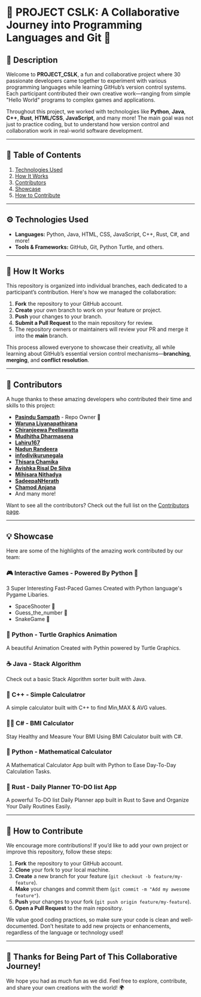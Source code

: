 # 🌟 PROJECT CSLK: A Collaborative Journey into Programming Languages and Git 🌟

## 📜 Description
Welcome to **PROJECT_CSLK**, a fun and collaborative project where 30 passionate developers came together to experiment with various programming languages while learning GitHub’s version control systems. Each participant contributed their own creative work—ranging from simple "Hello World" programs to complex games and applications.

Throughout this project, we worked with technologies like **Python**, **Java**, **C++**, **Rust**, **HTML/CSS**, **JavaScript**, and many more! The main goal was not just to practice coding, but to understand how version control and collaboration work in real-world software development.

---

## 📝 Table of Contents
1. [Technologies Used](#technologies-used)
2. [How It Works](#how-it-works)
3. [Contributors](#contributors)
4. [Showcase](#showcase)
5. [How to Contribute](#how-to-contribute)

---

## ⚙️ Technologies Used
- **Languages:** Python, Java, HTML, CSS, JavaScript, C++, Rust, C#, and more!
- **Tools & Frameworks:** GitHub, Git, Python Turtle, and others.

---

## 🔧 How It Works
This repository is organized into individual branches, each dedicated to a participant’s contribution. Here's how we managed the collaboration:

1. **Fork** the repository to your GitHub account.
2. **Create** your own branch to work on your feature or project.
3. **Push** your changes to your branch.
4. **Submit a Pull Request** to the main repository for review.
5. The repository owners or maintainers will review your PR and merge it into the **main** branch.

This process allowed everyone to showcase their creativity, all while learning about GitHub’s essential version control mechanisms—**branching**, **merging**, and **conflict resolution**.

---

## 👥 Contributors
A huge thanks to these amazing developers who contributed their time and skills to this project:

- [**Pasindu Sampath**](https://github.com/pasindusampath) - Repo Owner 🌟
- [**Waruna Liyanapathirana**](https://github.com/warundev)
- [**Chiranjeewa Peellawatta**](https://github.com/chiraaax)
- [**Mudhitha Dharmasena**](https://github.com/dmudhitha)
- [**Lahiru167**](https://github.com/Lahiru167)
- [**Nadun Randeera**](https://github.com/Nadunrandeera)
- [**infodivikurunegala**](https://github.com/infodivikurunegala)
- [**Thisara Chamika**](https://github.com/Thisara-Chamika)
- [**Avishka Risal De Silva**](https://github.com/AvishkaRisal)
- [**Mihisara Nithadya**](https://github.com/nithadya)
- [**SadeepaNHerath**](https://github.com/SadeepaNHerath)
- [**Chamod Anjana**](https://github.com/ChamodAnjana)
- And many more!

Want to see all the contributors? Check out the full list on the [Contributors page](link_to_contributors).

---

## 💡 Showcase
Here are some of the highlights of the amazing work contributed by our team:

### 🎮 Interactive Games - Powered By Python 🐍
3 Super Interesting Fast-Paced Games Created with Python language's Pygame Libaries.
 - SpaceShooter 🚀
 - Guess_the_number 🔢
 - SnakeGame 🐍

### 🐍 Python - Turtle Graphics Animation
A beautiful Animation Created with Pythin powered by Turtle Graphics.


### ☕ Java - Stack Algorithm
Check out a basic Stack Algorithm sorter built with Java.


### 🧮 C++ - Simple Calculatror
A simple calculator built with C++ to find Min,MAX & AVG values.


### 👨‍⚕️ C# - BMI Calculator
Stay Healthy and Measure Your BMI Using BMI Calculator built with C#.


### 🐍 Python - Mathematical Calculator
A Mathematical Calculator App built with Python to Ease Day-To-Day Calculation Tasks.


### 🚀 Rust - Daily Planner TO-DO list App
A powerful To-DO list Daily Planner app built in Rust to Save and Organize Your Daily Routines Easily.


---

## 🤝 How to Contribute
We encourage more contributions! If you’d like to add your own project or improve this repository, follow these steps:

1. **Fork** the repository to your GitHub account.
2. **Clone** your fork to your local machine.
3. **Create** a new branch for your feature (`git checkout -b feature/my-feature`).
4. **Make** your changes and commit them (`git commit -m "Add my awesome feature"`).
5. **Push** your changes to your fork (`git push origin feature/my-feature`).
6. **Open a Pull Request** to the main repository.

We value good coding practices, so make sure your code is clean and well-documented. Don’t hesitate to add new projects or enhancements, regardless of the language or technology used!

---


## 🎉 Thanks for Being Part of This Collaborative Journey!
We hope you had as much fun as we did. Feel free to explore, contribute, and share your own creations with the world! 🌍
